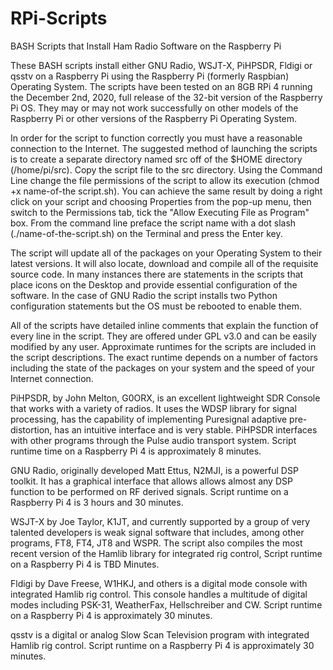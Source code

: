 # RPi-Scripts
BASH Scripts that Install Ham Radio Software on the Raspberry Pi

These BASH scripts install either GNU Radio, WSJT-X, PiHPSDR, Fldigi or qsstv on a Raspberry Pi using the Raspberry Pi (formerly Raspbian) Operating System.  The scripts have been tested on an 8GB RPi 4 running the December 2nd, 2020, full release of the 32-bit version of the Raspberry Pi OS.  They may or may not work successfully on other models of the Raspberry Pi or other versions of the Raspberry Pi Operating System.  

In order for the script to function correctly you must have a reasonable connection to the Internet.  The suggested method of launching the scripts is to create a separate directory named src off of the $HOME directory (/home/pi/src).  Copy the script file to the src directory.  Using the Command Line change the file permissions of the script to allow its execution (chmod +x name-of-the script.sh).  You can achieve the same result by doing a right click on your script and choosing Properties from the pop-up menu, then switch to the Permissions tab, tick the "Allow Executing File as Program" box.  From the command line preface the script name with a dot slash (./name-of-the-script.sh) on the Terminal and press the Enter key.  

The script will update all of the packages on your Operating System to their latest versions.  It will also locate, download and compile all of the requisite source code.  In many instances there are statements in the scripts that place icons on the Desktop and provide essential configuration of the software.  In the case of GNU Radio the script installs two Python configuration statements but the OS must be rebooted to enable them.  

All of the scripts have detailed inline comments that explain the function of every line in the script.  They are offered under GPL v3.0 and can be easily modified by any user.  Approximate runtimes for the scripts are included in the script descriptions.  The exact runtime depends on a number of factors including the state of the packages on your system and the speed of your Internet connection.

PiHPSDR, by John Melton, G0ORX, is an excellent lightweight SDR Console that works with a variety of radios.  It uses the WDSP library for signal processing, has the capability of implementing Puresignal adaptive pre-distortion, has an intuitive interface and is very stable. PiHPSDR interfaces with other programs through the Pulse audio transport system.  Script runtime time on a Raspberry Pi 4 is approximately 8 minutes.

GNU Radio, originally developed Matt Ettus, N2MJI, is a powerful DSP toolkit. It has a graphical interface that allows allows almost any DSP function to be performed on RF derived signals.  Script runtime on a Raspberry Pi 4 is 3 hours and 30 minutes.

WSJT-X by Joe Taylor, K1JT, and currently supported by a group of very talented developers is weak signal software that includes, among other programs, FT8, FT4, JT8 and WSPR. The script also compiles the most recent version of the Hamlib library for integrated rig control,  Script runtime on a Raspberry Pi 4 is TBD Minutes.

Fldigi by Dave Freese, W1HKJ, and others is a digital mode console with integrated Hamlib rig control.  This console handles a multitude of digital modes including PSK-31, WeatherFax, Hellschreiber and CW.  Script runtime on a Raspberry Pi 4 is approximately 30 minutes.

qsstv is a digital or analog Slow Scan Television program with integrated Hamlib rig control. Script runtime on a Raspberry Pi 4 is approximately 30 minutes.
